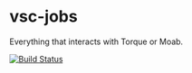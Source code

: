 vsc-jobs
========

Everything that interacts with Torque or Moab.

[![Build Status](https://jenkins1.ugent.be/job/vsc-base-py26/badge/icon)](https://jenkins1.ugent.be/job/vsc-jobs-py26/)
 
